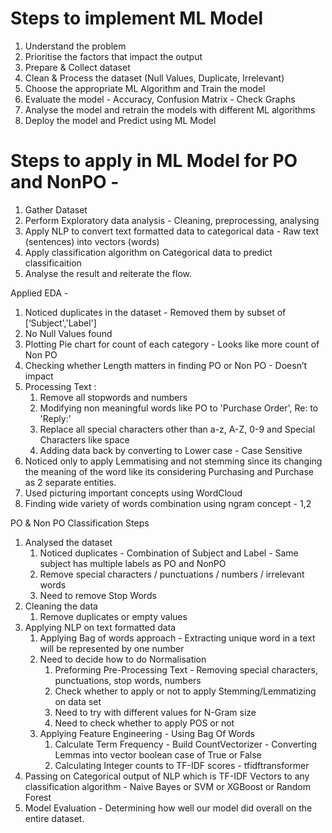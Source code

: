 # Steps to implement ML Model

1. Understand the problem
2. Prioritise the factors that impact the output
3. Prepare & Collect dataset
4. Clean & Process the dataset (Null Values, Duplicate, Irrelevant)
5. Choose the appropriate ML Algorithm and Train the model
6. Evaluate the model - Accuracy, Confusion Matrix - Check Graphs  
7. Analyse the model and retrain the models with different ML algorithms
8. Deploy the model and Predict using ML Model

# Steps to apply in ML Model for PO and NonPO - 

1. Gather Dataset
2. Perform Exploratory data analysis - Cleaning, preprocessing, analysing
3. Apply NLP to convert text formatted data to categorical data - Raw text (sentences) into vectors (words)
4. Apply classification algorithm on Categorical data to predict classificaition
5. Analyse the result and reiterate the flow.

Applied EDA - 

1. Noticed duplicates in the dataset - Removed them by subset of [‘Subject','Label'] 
2. No Null Values found 
3. Plotting Pie chart for count of each category - Looks like more count of Non PO 
4. Checking whether Length matters in finding PO or Non PO - Doesn’t impact
5. Processing Text :
    1. Remove all stopwords and numbers
    2. Modifying non meaningful words like PO to 'Purchase Order', Re: to 'Reply:'
    3. Replace all special characters other than a-z, A-Z, 0-9 and Special Characters like space
    4. Adding data back by converting to Lower case - Case Sensitive
6. Noticed only to apply Lemmatising and not stemming since its changing the meaning of the word like its considering Purchasing and Purchase as 2 separate entities. 
7. Used picturing important concepts using WordCloud
8. Finding wide variety of words combination using ngram concept - 1,2

PO & Non PO Classification Steps

1. Analysed the dataset 
    1. Noticed duplicates - Combination of Subject and Label - Same subject has multiple labels as PO and NonPO
    2. Remove special characters / punctuations / numbers / irrelevant words 
    3. Need to remove Stop Words
2. Cleaning the data 
    1. Remove duplicates or empty values
3. Applying NLP on text formatted data 
    1. Applying Bag of words approach - Extracting unique word in a text will be represented by one number
    2. Need to decide how to do Normalisation
        1. Preforming Pre-Processing Text - Removing special characters, punctuations, stop words, numbers
        2. Check whether to apply or not to apply Stemming/Lemmatizing on data set
        3. Need to try with different values for N-Gram size
        4. Need to check whether to apply POS or not 
    3. Applying Feature Engineering - Using Bag Of Words
        1. Calculate Term Frequency - Build CountVectorizer - Converting Lemmas into vector  boolean case of True or False
        2. Calculating Integer counts to TF-IDF scores - tfidftransformer
4. Passing on Categorical output of NLP which is TF-IDF Vectors to any classification algorithm - Naive Bayes or SVM or XGBoost or Random Forest
5.  Model Evaluation - Determining how well our model did overall on the entire dataset.

